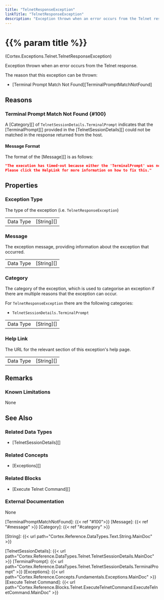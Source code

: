 ```yaml
---
title: "TelnetResponseException"
linkTitle: "TelnetResponseException"
description: "Exception thrown when an error occurs from the Telnet response."
---
```


# {{% param title %}}

<p class="namespace">(Cortex.Exceptions.Telnet.TelnetResponseException)</p>

Exception thrown when an error occurs from the Telnet response.

The reason that this exception can be thrown:

- [Terminal Prompt Match Not Found][TerminalPromptMatchNotFound]

## Reasons

### Terminal Prompt Match Not Found {#100}

A [Category][] of `TelnetSessionDetails.TerminalPrompt` indicates that the [TerminalPrompt][] provided in the [TelnetSessionDetails][] could not be matched in the response returned from the host.

#### Message Format

The format of the [Message][] is as follows:

```json
"The execution has timed-out because either the 'TerminalPrompt' was not found in the response or the timeout was too short to allow for the response to be returned.
Please click the HelpLink for more information on how to fix this."
```

## Properties

### Exception Type

The type of the exception (i.e. `TelnetResponseException`)

| | |
|-----------|------------|
| Data Type | [String][] |

### Message

The exception message, providing information about the exception that occurred.

| | |
|-----------|------------|
| Data Type | [String][] |

### Category

The category of the exception, which is used to categorise an exception if there are multiple reasons that the exception can occur.

For `TelnetResponseException` there are the following categories:

- `TelnetSessionDetails.TerminalPrompt`

| | |
|-----------|------------|
| Data Type | [String][] |

### Help Link

The URL for the relevant section of this exception's help page.

| | |
|-----------|------------|
| Data Type | [String][] |

## Remarks

### Known Limitations

None

## See Also

### Related Data Types

- [TelnetSessionDetails][]

### Related Concepts

- [Exceptions][]

### Related Blocks

- [Execute Telnet Command][]

### External Documentation

None

[TerminalPromptMatchNotFound]: {{< ref "#100">}}
[Message]: {{< ref "#message" >}}
[Category]: {{< ref "#category" >}}

[String]: {{< url path="Cortex.Reference.DataTypes.Text.String.MainDoc" >}}

[TelnetSessionDetails]: {{< url path="Cortex.Reference.DataTypes.Telnet.TelnetSessionDetails.MainDoc" >}}
[TerminalPrompt]: {{< url path="Cortex.Reference.DataTypes.Telnet.TelnetSessionDetails.TerminalPrompt" >}}
[Exceptions]: {{< url path="Cortex.Reference.Concepts.Fundamentals.Exceptions.MainDoc" >}}
[Execute Telnet Command]: {{< url path="Cortex.Reference.Blocks.Telnet.ExecuteTelnetCommand.ExecuteTelnetCommand.MainDoc" >}}
